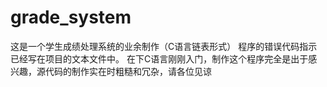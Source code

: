 # grade_system
这是一个学生成绩处理系统的业余制作（C语言链表形式）
程序的错误代码指示已经写在项目的文本文件中。
在下C语言刚刚入门，制作这个程序完全是出于感兴趣，源代码的制作实在时粗糙和冗杂，请各位见谅
